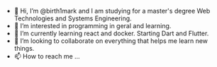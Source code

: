 - 👋 Hi, I’m @birth1mark and I am studying for a master's degree Web Technologies and Systems Engineering.
- 👀 I’m interested in programming in geral and learning. 
- 🌱 I’m currently learning react and docker. Starting Dart and Flutter.
- 💞️ I’m looking to collaborate on everything that helps me learn new things.
- 📫 How to reach me ...

<!---
birth1mark/birth1mark is a ✨ special ✨ repository because its `README.md` (this file) appears on your GitHub profile.
You can click the Preview link to take a look at your changes.
--->
